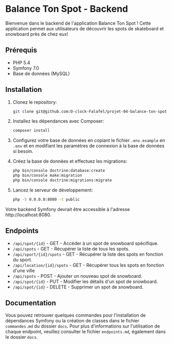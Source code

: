 # Balance Ton Spot - Backend

Bienvenue dans le backend de l'application Balance Ton Spot ! Cette application permet aux utilisateurs de découvrir les spots de skateboard et snowboard près de chez eux!

## Prérequis

- PHP 5.4
- Symfony 7.0
- Base de données (MySQL)

## Installation

1. Clonez le repository:

    ```bash
    git clone git@github.com:O-clock-Falafel/projet-04-balance-ton-spot-back.git
    ```

2. Installez les dépendances avec Composer:

    ```bash
    composer install
    ```

3. Configurez votre base de données en copiant le fichier `.env.example` en `.env` et en modifiant les paramètres de connexion à la base de données si besoin.

4. Créez la base de données et effectuez les migrations:

    ```bash
    php bin/console doctrine:database:create
    php bin/console make:migration
    php bin/console doctrine:migrations:migrate
    ```

5. Lancez le serveur de développement:

    ```bash
    php -S 0.0.0.0:8080 -t public
    ```

Votre backend Symfony devrait être accessible à l'adresse http://localhost:8080.

## Endpoints

- `/api/spot/{id}` - GET - Accéder à un spot de snowboard spécifique.
- `/api/spots` - GET - Récupérer la liste de tous les spots.
- `/api/sport/{id}/spots` - GET - Récupérer la liste des spots en fonction du sport.
- `/api/location/{id}/spots` - GET - Récupérer tous les spots en fonction d'une ville
- `/api/spots` - POST - Ajouter un nouveau spot de snowboard.
- `/api/spot/{id}` - PUT - Modifier les détails d'un spot de snowboard.
- `/api/spot/{id}` - DELETE - Supprimer un spot de snowboard.


## Documentation

Vous pouvez retrouver quelques commandes pour l'installation de dépendances Symfony ou la création de classes dans le fichier `commandes.md` du dossier `docs`.
Pour plus d'informations sur l'utilisation de chaque endpoint, veuillez consulter le fichier `endpoints.md`, également dans le dossier `docs`.
